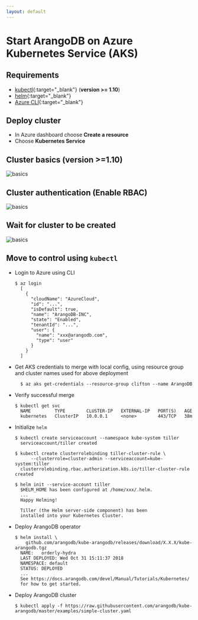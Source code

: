 ```yaml
---
layout: default
---
```


# Start ArangoDB on Azure Kubernetes Service (AKS)

## Requirements

* [kubectl](https://kubernetes.io/docs/tasks/tools/install-kubectl/){:target="_blank"} (**version >= 1.10**)
* [helm](https://www.helm.sh/){:target="_blank"}
* [Azure CLI](https://docs.microsoft.com/en-us/cli/azure/install-azure-cli-apt?view=azure-cli-latest){:target="_blank"}

## Deploy cluster

* In Azure dashboard choose **Create a resource**
* Choose **Kubernetes Service**

## Cluster basics (version >=1.10)

![basics](images/aks-create-basics.png)

## Cluster authentication (Enable RBAC)

![basics](images/aks-create-auth.png)

## Wait for cluster to be created

![basics](images/aks-create-valid.png)

## Move to control using `kubectl`

- Login to Azure using CLI

  ```
  $ az login
    [
      {
        "cloudName": "AzureCloud",
        "id": "...",
        "isDefault": true,
        "name": "ArangoDB-INC",
        "state": "Enabled",
        "tenantId": "...",
        "user": {
          "name": "xxx@arangodb.com",
          "type": "user"
        }
      }
    ]
  ```

- Get AKS credentials to merge with local config, using resource group and
  cluster names used for above deployment

  ```
    $ az aks get-credentials --resource-group clifton --name ArangoDB
  ```

- Verify successful merge

  ```
  $ kubectl get svc
    NAME         TYPE        CLUSTER-IP   EXTERNAL-IP   PORT(S)   AGE
    kubernetes   ClusterIP   10.0.0.1     <none>        443/TCP   38m
  ```

- Initialize `helm`

  ```
  $ kubectl create serviceaccount --namespace kube-system tiller
    serviceaccount/tiller created
  ```

  ```
  $ kubectl create clusterrolebinding tiller-cluster-rule \
        --clusterrole=cluster-admin --serviceaccount=kube-system:tiller
    clusterrolebinding.rbac.authorization.k8s.io/tiller-cluster-rule created
  ```

  ```
  $ helm init --service-account tiller
    $HELM_HOME has been configured at /home/xxx/.helm.
    ...
    Happy Helming!

    Tiller (the Helm server-side component) has been
    installed into your Kubernetes Cluster.
  ```

- Deploy ArangoDB operator

  ```
  $ helm install \
      github.com/arangodb/kube-arangodb/releases/download/X.X.X/kube-arangodb.tgz
    NAME:   orderly-hydra
    LAST DEPLOYED: Wed Oct 31 15:11:37 2018
    NAMESPACE: default
    STATUS: DEPLOYED
    ...
    See https://docs.arangodb.com/devel/Manual/Tutorials/Kubernetes/
    for how to get started.
  ```

- Deploy ArangoDB cluster

  ```
  $ kubectl apply -f https://raw.githubusercontent.com/arangodb/kube-arangodb/master/examples/simple-cluster.yaml
  ```
